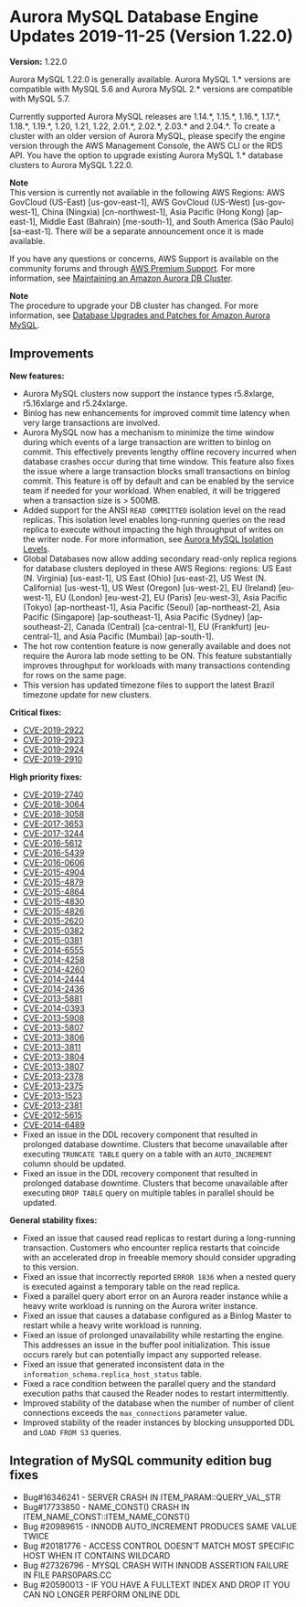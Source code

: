 # Aurora MySQL Database Engine Updates 2019\-11\-25 \(Version 1\.22\.0\)<a name="AuroraMySQL.Updates.1220"></a>

**Version:** 1\.22\.0

 Aurora MySQL 1\.22\.0 is generally available\. Aurora MySQL 1\.\* versions are compatible with MySQL 5\.6 and Aurora MySQL 2\.\* versions are compatible with MySQL 5\.7\. 

 Currently supported Aurora MySQL releases are 1\.14\.\*, 1\.15\.\*, 1\.16\.\*, 1\.17\.\*, 1\.18\.\*, 1\.19\.\*, 1\.20, 1\.21, 1\.22, 2\.01\.\*, 2\.02\.\*, 2\.03\.\* and 2\.04\.\*\. To create a cluster with an older version of Aurora MySQL, please specify the engine version through the AWS Management Console, the AWS CLI or the RDS API\. You have the option to upgrade existing Aurora MySQL 1\.\* database clusters to Aurora MySQL 1\.22\.0\. 

**Note**  
 This version is currently not available in the following AWS Regions: AWS GovCloud \(US\-East\) \[us\-gov\-east\-1\], AWS GovCloud \(US\-West\) \[us\-gov\-west\-1\], China \(Ningxia\) \[cn\-northwest\-1\], Asia Pacific \(Hong Kong\) \[ap\-east\-1\], Middle East \(Bahrain\) \[me\-south\-1\], and South America \(São Paulo\) \[sa\-east\-1\]\. There will be a separate announcement once it is made available\. 

 If you have any questions or concerns, AWS Support is available on the community forums and through [AWS Premium Support](http://aws.amazon.com/support)\. For more information, see [Maintaining an Amazon Aurora DB Cluster](USER_UpgradeDBInstance.Maintenance.md)\. 

**Note**  
The procedure to upgrade your DB cluster has changed\. For more information, see [Database Upgrades and Patches for Amazon Aurora MySQL](AuroraMySQL.Updates.md#AuroraMySQL.Updates.Patching)\.

## Improvements<a name="AuroraMySQL.Updates.1220.Improvements"></a>

 **New features:** 
+  Aurora MySQL clusters now support the instance types r5\.8xlarge, r5\.16xlarge and r5\.24xlarge\. 
+  Binlog has new enhancements for improved commit time latency when very large transactions are involved\. 
+  Aurora MySQL now has a mechanism to minimize the time window during which events of a large transaction are written to binlog on commit\. This effectively prevents lengthy offline recovery incurred when database crashes occur during that time window\. This feature also fixes the issue where a large transaction blocks small transactions on binlog commit\. This feature is off by default and can be enabled by the service team if needed for your workload\. When enabled, it will be triggered when a transaction size is > 500MB\. 
+  Added support for the ANSI `READ COMMITTED` isolation level on the read replicas\. This isolation level enables long\-running queries on the read replica to execute without impacting the high throughput of writes on the writer node\. For more information, see [Aurora MySQL Isolation Levels](https://docs.aws.amazon.com/AmazonRDS/latest/AuroraUserGuide/AuroraMySQL.Reference.html#AuroraMySQL.Reference.IsolationLevels)\. 
+  Global Databases now allow adding secondary read\-only replica regions for database clusters deployed in these AWS Regions: regions: US East \(N\. Virginia\) \[us\-east\-1\], US East \(Ohio\) \[us\-east\-2\], US West \(N\. California\) \[us\-west\-1\], US West \(Oregon\) \[us\-west\-2\], EU \(Ireland\) \[eu\-west\-1\], EU \(London\) \[eu\-west\-2\], EU \(Paris\) \[eu\-west\-3\], Asia Pacific \(Tokyo\) \[ap\-northeast\-1\], Asia Pacific \(Seoul\) \[ap\-northeast\-2\], Asia Pacific \(Singapore\) \[ap\-southeast\-1\], Asia Pacific \(Sydney\) \[ap\-southeast\-2\], Canada \(Central\) \[ca\-central\-1\], EU \(Frankfurt\) \[eu\-central\-1\], and Asia Pacific \(Mumbai\) \[ap\-south\-1\]\. 
+  The hot row contention feature is now generally available and does not require the Aurora lab mode setting to be ON\. This feature substantially improves throughput for workloads with many transactions contending for rows on the same page\. 
+  This version has updated timezone files to support the latest Brazil timezone update for new clusters\. 

 **Critical fixes:** 
+ [CVE\-2019\-2922](https://cve.mitre.org/cgi-bin/cvename.cgi?name=CVE-2019-2922)
+ [CVE\-2019\-2923](https://cve.mitre.org/cgi-bin/cvename.cgi?name=CVE-2019-2923)
+ [CVE\-2019\-2924](https://cve.mitre.org/cgi-bin/cvename.cgi?name=CVE-2019-2924)
+ [CVE\-2019\-2910](https://cve.mitre.org/cgi-bin/cvename.cgi?name=CVE-2019-2910)

 **High priority fixes:** 
+ [CVE\-2019\-2740](https://cve.mitre.org/cgi-bin/cvename.cgi?name=CVE-2019-2740)
+ [CVE\-2018\-3064](https://cve.mitre.org/cgi-bin/cvename.cgi?name=CVE-2018-3064)
+ [CVE\-2018\-3058](https://cve.mitre.org/cgi-bin/cvename.cgi?name=CVE-2018-3058)
+ [CVE\-2017\-3653](https://cve.mitre.org/cgi-bin/cvename.cgi?name=CVE-2017-3653)
+ [CVE\-2017\-3244](https://cve.mitre.org/cgi-bin/cvename.cgi?name=CVE-2017-3244)
+ [CVE\-2016\-5612](https://cve.mitre.org/cgi-bin/cvename.cgi?name=CVE-2016-5612)
+ [CVE\-2016\-5439](https://cve.mitre.org/cgi-bin/cvename.cgi?name=CVE-2016-5439)
+ [CVE\-2016\-0606](https://cve.mitre.org/cgi-bin/cvename.cgi?name=CVE-2016-0606)
+ [CVE\-2015\-4904](https://cve.mitre.org/cgi-bin/cvename.cgi?name=CVE-2015-4904)
+ [CVE\-2015\-4879](https://cve.mitre.org/cgi-bin/cvename.cgi?name=CVE-2015-4879)
+ [CVE\-2015\-4864](https://cve.mitre.org/cgi-bin/cvename.cgi?name=CVE-2015-4864)
+ [CVE\-2015\-4830](https://cve.mitre.org/cgi-bin/cvename.cgi?name=CVE-2015-4830)
+ [CVE\-2015\-4826](https://cve.mitre.org/cgi-bin/cvename.cgi?name=CVE-2015-4826)
+ [CVE\-2015\-2620](https://cve.mitre.org/cgi-bin/cvename.cgi?name=CVE-2015-2620)
+ [CVE\-2015\-0382](https://cve.mitre.org/cgi-bin/cvename.cgi?name=CVE-2015-0382)
+ [CVE\-2015\-0381](https://cve.mitre.org/cgi-bin/cvename.cgi?name=CVE-2015-0381)
+ [CVE\-2014\-6555](https://cve.mitre.org/cgi-bin/cvename.cgi?name=CVE-2014-6555)
+ [CVE\-2014\-4258](https://cve.mitre.org/cgi-bin/cvename.cgi?name=CVE-2014-4258)
+ [CVE\-2014\-4260](https://cve.mitre.org/cgi-bin/cvename.cgi?name=CVE-2014-4260)
+ [CVE\-2014\-2444](https://cve.mitre.org/cgi-bin/cvename.cgi?name=CVE-2014-2444)
+ [CVE\-2014\-2436](https://cve.mitre.org/cgi-bin/cvename.cgi?name=CVE-2014-2436)
+ [CVE\-2013\-5881](https://cve.mitre.org/cgi-bin/cvename.cgi?name=CVE-2013-5881)
+ [CVE\-2014\-0393](https://cve.mitre.org/cgi-bin/cvename.cgi?name=CVE-2014-0393)
+ [CVE\-2013\-5908](https://cve.mitre.org/cgi-bin/cvename.cgi?name=CVE-2013-5908)
+ [CVE\-2013\-5807](https://cve.mitre.org/cgi-bin/cvename.cgi?name=CVE-2013-5807)
+ [CVE\-2013\-3806](https://cve.mitre.org/cgi-bin/cvename.cgi?name=CVE-2013-3806)
+ [CVE\-2013\-3811](https://cve.mitre.org/cgi-bin/cvename.cgi?name=CVE-2013-3811)
+ [CVE\-2013\-3804](https://cve.mitre.org/cgi-bin/cvename.cgi?name=CVE-2013-3804)
+ [CVE\-2013\-3807](https://cve.mitre.org/cgi-bin/cvename.cgi?name=CVE-2013-3807)
+ [CVE\-2013\-2378](https://cve.mitre.org/cgi-bin/cvename.cgi?name=CVE-2013-2378)
+ [CVE\-2013\-2375](https://cve.mitre.org/cgi-bin/cvename.cgi?name=CVE-2013-2375)
+ [CVE\-2013\-1523](https://cve.mitre.org/cgi-bin/cvename.cgi?name=CVE-2013-1523)
+ [CVE\-2013\-2381](https://cve.mitre.org/cgi-bin/cvename.cgi?name=CVE-2013-2381)
+ [CVE\-2012\-5615](https://cve.mitre.org/cgi-bin/cvename.cgi?name=CVE-2012-5615)
+ [CVE\-2014\-6489](https://cve.mitre.org/cgi-bin/cvename.cgi?name=CVE-2014-6489)
+  Fixed an issue in the DDL recovery component that resulted in prolonged database downtime\. Clusters that become unavailable after executing `TRUNCATE TABLE` query on a table with an `AUTO_INCREMENT` column should be updated\. 
+  Fixed an issue in the DDL recovery component that resulted in prolonged database downtime\. Clusters that become unavailable after executing `DROP TABLE` query on multiple tables in parallel should be updated\. 

 **General stability fixes:** 
+  Fixed an issue that caused read replicas to restart during a long\-running transaction\. Customers who encounter replica restarts that coincide with an accelerated drop in freeable memory should consider upgrading to this version\. 
+  Fixed an issue that incorrectly reported `ERROR 1836` when a nested query is executed against a temporary table on the read replica\. 
+  Fixed a parallel query abort error on an Aurora reader instance while a heavy write workload is running on the Aurora writer instance\. 
+  Fixed an issue that causes a database configured as a Binlog Master to restart while a heavy write workload is running\. 
+  Fixed an issue of prolonged unavailability while restarting the engine\. This addresses an issue in the buffer pool initialization\. This issue occurs rarely but can potentially impact any supported release\. 
+  Fixed an issue that generated inconsistent data in the `information_schema.replica_host_status` table\. 
+  Fixed a race condition between the parallel query and the standard execution paths that caused the Reader nodes to restart intermittently\. 
+  Improved stability of the database when the number of number of client connections exceeds the `max_connections` parameter value\. 
+  Improved stability of the reader instances by blocking unsupported DDL and `LOAD FROM S3` queries\. 

## Integration of MySQL community edition bug fixes<a name="AuroraMySQL.Updates.1220.Patches"></a>
+  Bug\#16346241 \- SERVER CRASH IN ITEM\_PARAM::QUERY\_VAL\_STR 
+  Bug\#17733850 \- NAME\_CONST\(\) CRASH IN ITEM\_NAME\_CONST::ITEM\_NAME\_CONST\(\) 
+  Bug \#20989615 \- INNODB AUTO\_INCREMENT PRODUCES SAME VALUE TWICE 
+  Bug \#20181776 \- ACCESS CONTROL DOESN’T MATCH MOST SPECIFIC HOST WHEN IT CONTAINS WILDCARD 
+  Bug \#27326796 \- MYSQL CRASH WITH INNODB ASSERTION FAILURE IN FILE PARS0PARS\.CC 
+  Bug \#20590013 \- IF YOU HAVE A FULLTEXT INDEX AND DROP IT YOU CAN NO LONGER PERFORM ONLINE DDL 